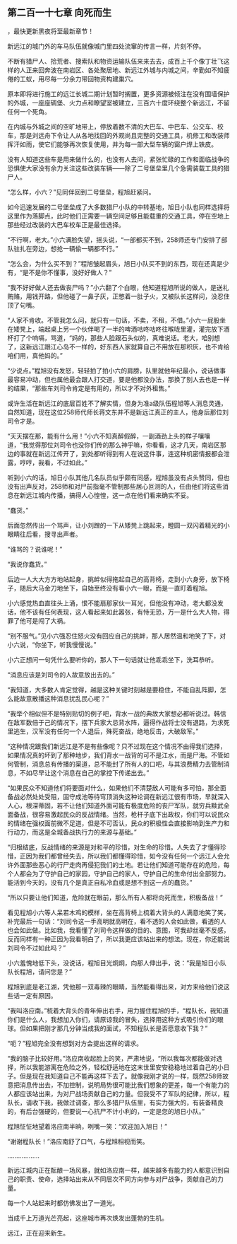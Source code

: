 ## 第二百一十七章 向死而生
，最快更新黑夜将至最新章节！

新远江的城门外的车马队伍就像城门里四处流窜的传言一样，片刻不停。

不断有猎尸人、拾荒者、搜索队和物资运输队伍来来去去，成百上千个像丁壮飞这样的人正来回奔波在南岩区、各处聚居地、新远江外城与内城之间，辛勤如不知疲倦的工蚁，用尽每一分余力带回物资构建巢穴。

原本即将进行施工的远江长城二期计划暂时搁置，更多资源被倾注在没有围墙保护的外城，一座座碉堡、火力点和瞭望室被建立，三百六十度环绕整个新远江，不留任何一个死角。

在内城与外城之间的空旷地带上，停放着数不清的大巴车、中巴车、公交车、校车，那是刘远舟下令让人从各地找回的外观尚且完整的交通工具，机修工和改装师挥汗如雨，使它们能够再次恢复使用，并为每一部大型车辆的窗户焊上铁皮。

没有人知道这些车是用来做什么的，也没有人去问，紧张忙碌的工作和面临战争的恐惧使大家没有余力关注这些改装车辆——除了二号堡垒里几个急需装载工具的猎尸人。

“怎么样，小六？”见同伴回到二号堡垒，程旭赶紧问。

如今迅速发展的二号堡垒成了大多数猎尸小队的中转基地，旭日小队也同样选择将这里作为落脚点，此时他们正需要一辆空间足够且能载重的交通工具，停在空地上那些经过改装的大巴车校车正是最佳选择。

“不行啊，老大。”小六满脸失望，摇头说，“一部都买不到，258师还专门安排了部队驻扎在旁边，想抢一辆偷一辆都不行。”

“怎么会，为什么买不到？”程旭皱起眉头，旭日小队买不到的东西，现在还真是少有，“是不是你不懂事，没好好做人？”

“我不好好做人还去做丧尸吗？”小六翻了个白眼，他知道程旭所说的做人，是送礼贿赂，用钱开路，但他碰了一鼻子灰，正憋着一肚子火，又被队长这样问，没忍住顶了句嘴。

“人家不肯收。不管我怎么问，就只有一句话，不卖，不租，不借。”小六一屁股坐在矮凳上，端起桌上另一个伙伴喝了一半的啤酒咕咚咕咚往喉咙里灌，灌完放下酒杯打了个响嗝，骂道，“妈的，那些人脸跟石头似的，真难说话。老大，咱别想了，这新远江跟江心岛不一样的，好东西人家就算自己不用放在那积灰，也不肯给咱们用，真他妈的。”

“少说点。”程旭没有发怒，轻轻拍了拍小六的肩膀，队里就他年纪最小，说话做事最容易冲动，但也属他最会跟人打交道，要是他都没办法，那换了别人去也是一样的结果，“那些车刘司令肯定是有用的，所以才不对外租售。”

或许生活在新远江的底层百姓不了解实情，但身为准a级队伍程旭等人消息灵通，自然知道，现在这位258师代师长蒋文东并不是新远江真正的主人，他身后那位刘司令才是。

“天天摆在那，能有什么用！”小六不知真醉假醉，一副酒劲上头的样子嚷嚷道，“我觉得那位刘司令也没你们传的那么神乎嘛，你看看，这才几天，南岩区那边的事就在新远江传开了，到处都听得到有人在说这件事，连这种机密情报都会泄露，哼哼，我看，不过如此。”

听到小六的话，旭日小队其他几名队员似乎颇有同感，程旭虽没有点头赞同，但也没有出声反对，258师和对尸前指毫不管制那些居心叵测的人，任由他们将这些消息在新远江城内传播，搞得人心惶惶，这一点在他们看来确实不妥。

“蠢货。”

后面忽然传出一个骂声，让小刘蹭的一下从矮凳上跳起来，瞪圆一双闪着精光的小眼睛往后看，搜寻出声者。

“谁骂的？说谁呢！”

“我说你蠢货。”

后边一人大大方方地站起身，挑衅似得拖起自己的高背椅，走到小六身旁，放下椅子，随后大马金刀地坐下，自始至终没有看小六一眼，而是一直盯着程旭。

小六感觉热血直往头上涌，恨不能扇那家伙一耳光，但他没有冲动，老大都没发话，他不该有任何表现，这人看起来如此嚣张，有恃无恐，万一是什么大人物，得罪了他可是闯了大祸。

“别不服气。”见小六强忍住怒火没有回应自己的挑衅，那人居然温和地笑了下，对小六说，“你坐下，听我慢慢说。”

小六正想问一句凭什么要听你的，那人下一句话就让他乖乖坐下，洗耳恭听。

“消息应该是刘司令的人故意放出去的。”

“我知道，大多数人肯定觉得，越是这种关键时刻越是要稳住，不能自乱阵脚，怎么能故意散播这种消息扰乱民心呢？”

“我举个相似但不是特别贴切的例子吧，背水一战的典故大家想必都听说过。韩信在敌军数倍于己的情况下，摆下兵家大忌背水阵，逼得作战将士没有退路，为求死里逃生，汉军没有任何一个人退后，殊死奋战，绝地反击，大破敌军。”

“这种情况跟我们新远江是不是有些像呢？只不过现在这个情况不由得我们选择，如果情况真的坏到了那种地步，我们背水一战背的可不是江水，而是尸海。不管如何管制，消息总有传播的渠道，总不能封了所有人的口吧，与其浪费精力去管制消息，不如尽早让这个消息在自己的掌控下传递出去。”

“如果民众不知道他们将要面对什么，如果他们不清楚敌人可能有多可怕，那全面备战必然处处受阻，固守成池等待穹顶消失这种论调在新远江很有市场，早就深入人心，根深蒂固，若不让他们知道外面可能有极度危险的丧尸军队，就穷兵黩武全面备战，很容易激起民众的反战情绪。当然，枪杆子底下出政权，你们可以说民众的情绪在强权面前微不足道，但是不可否认，民众的积极性会直接影响到生产力和行动力，而这是全城备战执行力的来源与基础。”

“归根结底，反战情绪的来源是对和平的珍惜，对生命的珍惜。人失去了才懂得珍惜，正因为我们都曾经失去，所以我们都懂得珍惜，如今没有任何一个远江人会允许外面那些恶心的行尸走肉再侵犯我们的土地。若让他们知道可能存在的危险，每个人都会为了守护自己的家园，守护自己的家人，守护自己的生命付出全部努力。能活到今天的，没有几个是真正自私冷血或是想不到这一点的蠢货。”

“所以只要让他们知道，危险就在眼前，那么所有人都将向死而生，积极备战！”

看见程旭小六等人呆若木鸡的模样，坐在高背椅上梳着大背头的人满意地笑了笑，补完最后一句话：“刘司令这一手高明就高明在，看不透的人会如此做，看透的人也会如此做。比如我，我看懂了刘司令这样做的目的、意图，可我却丝毫不反感，反而同样有一种正因为我看明白了，所以我更应该站出来的想法。现在，你还能说刘司令不过如此吗？”

小六羞愧地低下头，没说话，程旭目光炯炯，向那人伸出手，说：“我是旭日小队队长程旭，请问您是？”

程旭到底是老江湖，凭他那一双毒辣的眼睛，当然能看得出来，对方来给他们说这些话一定有原因。

“我叫洛应南。”梳着大背头的青年伸出右手，用力握住程旭的手，“程队长，我知道你们是什么人，我想加入你们，请原谅我的冒失，选择用这种方式吸引你们的眼球。但如果把刚才那几分钟当成我的面试，不知程队长是否愿意收下我？”

“呃？”程旭完全没有想到对方会提出这样的请求。

“我的脑子比较好用。”洛应南收起脸上的笑，严肃地说，“所以我每次都能做对选择，所以我能游离在危险之外，轻松舒适地在这末世里安安稳稳地过着自己的小日子。但是现在我知道自己不能再这样下去了。就像我刚才说的一样，既然258师故意把消息传出去，不加控制，说明局势很可能比我们想象的更差，每一个有能力的人都应该站出来，为对尸战场贡献自己的力量。但我受不了军队的纪律，所以，程队长，请收下我，我做过调查，那么多猎尸队伍里，有实力强大的，有装备精良的，有后台强硬的，但要说一心抗尸不计小利的，一定是您的旭日小队。”

程旭怔怔地望着洛应南半晌，咧嘴一笑：“欢迎加入旭日！”

“谢谢程队长！”洛应南舒了口气，与程旭相视而笑。

………………

新远江城内正在酝酿一场风暴，就如洛应南一样，越来越多有能力的人都意识到自己的职责、使命，选择站出来从不同层次不同方向参与对尸战争，贡献自己的力量。

每一个人站起来时都仿佛发出了一道光。

当成千上万道光芒亮起，这座城市再次焕发出蓬勃的生机。

远江，正在迎来新生。

